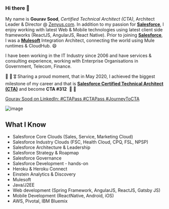 ### Hi there 👋

<!--
**gouravsood/gouravsood** is a ✨ _special_ ✨ repository because its `README.md` (this file) appears on your GitHub profile.

Here are some ideas to get you started:

- 🔭 I’m currently working on "building businesses and customer success"
- 🌱 I’m currently learning "Gen AI"
- 👯 I’m looking to collaborate on "Salesforce Advisory and Implementation"
- 🤔 I’m looking for help with "Salesforce Advisory and Implementation"
- 💬 Ask me about "Salesforce"
- 📫 How to reach me: "email"
- 😄 Pronouns: ...
- ⚡ Fun fact: ...
-->


My name is **Gourav Sood**, *Certified Technical Architect (CTA)*, Architect Leader & Director @ [Zenyus.com](https://www.linkedin.com/company/zenyus). In addition to my passion for **[Salesforce](https://www.salesforce.com/)**, I enjoy working with latest Web & Mobile technologies using latest client side frameworks (ReactJS, AngularJS, React Native). Prior to joining **[Salesforce](https://www.salesforce.com/)**, I was a **[Mulesoft](https://www.mulesoft.com/)** Integration Architect, connecting the world using Mule runtimes & CloudHub. 😄

I have been working in the IT Industry since 2006 and have services & consulting experience, working with Enterprise Organisations in Government, Telecom, Finance.

📢 📢 🎖️ Sharing a proud moment, that in May 2020, I achieved the biggest milestone of my career and that is **[Salesforce Certified Technical Architect (CTA)](https://www.linkedin.com/feed/update/urn:li:activity:6669458750488883200/)** and become **CTA #312**  🎷 🎷

[Gourav Sood on LinkedIn: #CTAPass #CTAPass #JourneyToCTA ](https://www.linkedin.com/feed/update/urn:li:activity:6669458750488883200/)

![image](https://user-images.githubusercontent.com/4436378/178204643-b293f71a-f48b-4440-be2c-79c2c6731366.png)


## **What I Know**

- Salesforce Core Clouds (Sales, Service, Marketing Cloud)
- Salesforce Industry Clouds (FSC, Health Cloud, CPQ, FSL, NPSP)
- Salesforce Architecture & Leadership
- Salesforce Strategy & Roapmap
- Salesforce Governance
- Salesforce Development - hands-on
- Heroku & Heroku Connect
- Einstein Analytics & Discovery
- Mulesoft
- Java/J2EE
- Web development (Spring Framework, AngularJS, ReactJS, Gatsby JS)
- Mobile Development (ReactNative, Android, iOS)
- AWS, Pivotal, IBM Bluemix
